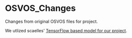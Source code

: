 # OSVOS_Changes
Changes from original OSVOS files for project.

We utlized scaelles' [TensorFlow based model for our project](https://github.com/scaelles/OSVOS-TensorFlow).

